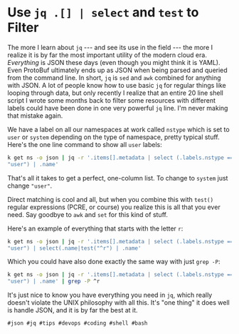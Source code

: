 # Use `jq .[] | select` and `test` to Filter

The more I learn about `jq` --- and see its use in the field --- the
more I realize it is by far the most important utility of the modern
cloud era. *Everything* is JSON these days (even though you might think
it is YAML). Even ProtoBuf ultimately ends up as JSON when being parsed
and queried from the command line. In short, `jq` is `sed` and `awk`
combined for anything with JSON. A lot of people know how to use basic
`jq` for regular things like looping through data, but only recently
I realize that an entire 20 line shell script I wrote some months back
to filter some resources with different labels could have been done in
one very powerful `jq` line. I'm never making that mistake again.

We have a label on all our namespaces at work called `nstype` which is
set to `user` or `system` depending on the type of namespace, pretty
typical stuff. Here's the one line command to show all `user` labels:

```bash
k get ns -o json | jq -r '.items[].metadata | select (.labels.nstype ==
"user") | .name'
```

That's all it takes to get a perfect, one-column list. To change to
`system` just change `"user"`.

Direct matching is cool and all, but when you combine this with `test()`
regular expressions (PCRE, or course) you realize this is all that you
ever need. Say goodbye to `awk` and `set` for this kind of stuff.

Here's an example of everything that starts with the letter `r`:

```bash
k get ns -o json | jq -r '.items[].metadata | select (.labels.nstype ==
"user") | select(.name|test("^r") | .name'
```

Which you could have also done exactly the same way with just `grep -P`:

```bash
k get ns -o json | jq -r '.items[].metadata | select (.labels.nstype ==
"user") | .name' | grep -P ^r
```

It's just nice to know you have everything you need in `jq`, which
really doesn't violate the UNIX philosophy with all this. It's "one
thing" it does well is handle JSON, and it is by far the best at it.

    #json #jq #tips #devops #coding #shell #bash
